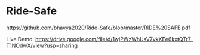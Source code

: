 # Ride-Safe

https://github.com/bhavya2020/Ride-Safe/blob/master/RIDE%20SAFE.pdf

Live Demo: https://drive.google.com/file/d/1wjPWzWhUsV7vkXEe6kxtQTr7-T1NOdwX/view?usp=sharing
